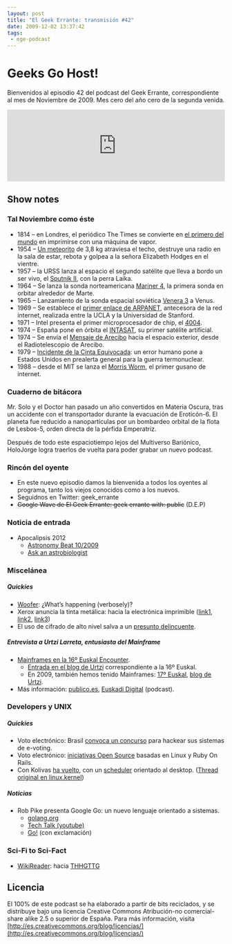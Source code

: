 ```yaml
---
layout: post
title: "El Geek Errante: transmisión #42"
date: 2009-12-02 13:37:42
tags:
 - ege-podcast
---
```


# Geeks Go Host!
Bienvenidos al episodio 42 del podcast del Geek Errante, correspondiente al mes de Noviembre de 2009. Mes cero del año cero de la segunda venida.

<iframe width="100%" height="166" scrolling="no" frameborder="no" src="https://w.soundcloud.com/player/?url=https%3A//api.soundcloud.com/tracks/303033277&amp;color=ff5500&amp;auto_play=false&amp;hide_related=false&amp;show_comments=true&amp;show_user=true&amp;show_reposts=false"></iframe>

## Show notes

### Tal Noviembre como éste
- 1814 – en Londres, el periódico The Times se convierte en [el primero del mundo](http://www.thebookofdays.com/months/nov/29.htm#THE%20FIRST%20NEWSPAPER%20PRINTED%20BY%20STEAM) en imprimirse con una máquina de vapor.
- 1954 – [Un meteorito](https://en.wikipedia.org/wiki/Sylacauga_(meteorite)) de 3,8 kg atraviesa el techo, destruye una radio en la sala de estar, rebota y golpea a la señora Elizabeth Hodges en el vientre.
- 1957 – la URSS lanza al espacio el segundo satélite que lleva a bordo un ser vivo, el [Sputnik II](https://es.wikipedia.org/wiki/Sputnik_2), con la perra Laika.
- 1964 – Se lanza la sonda norteamericana [Mariner 4](https://es.wikipedia.org/wiki/Mariner_4), la primera sonda en orbitar alrededor de Marte.
- 1965 – Lanzamiento de la sonda espacial soviética [Venera 3](http://es.wikipedia.org/wiki/Venera_3) a Venus.
- 1969 – Se establece el [primer enlace de ARPANET](http://es.wikipedia.org/wiki/ARPANET#Primer_despliegue), antecesora de la red internet, realizada entre la UCLA y la Universidad de Stanford.
- 1971 – Intel presenta el primer microprocesador de chip, el [4004](http://es.wikipedia.org/wiki/Intel_4004).
- 1974 – España pone en órbita el [INTASAT](http://es.wikipedia.org/wiki/Intasat), su primer satélite artificial.
- 1974 – Se envía el [Mensaje de Arecibo](http://es.wikipedia.org/wiki/Mensaje_de_Arecibo) hacia el espacio exterior, desde el Radiotelescopio de Arecibo.
- 1979 – [Incidente de la Cinta Equivocada](http://es.wikipedia.org/wiki/Historia_de_las_armas_nucleares#El_incidente_de_la_cinta_equivocada_.28Estados_Unidos.29): un error humano pone a Estados Unidos en prealerta general para la guerra termonuclear.
- 1988 – desde el MIT se lanza el [Morris Worm](http://es.wikipedia.org/wiki/Gusano_Morris), el primer gusano de internet.

### Cuaderno de bitácora
Mr. Solo y el Doctor han pasado un año convertidos en Materia Oscura, tras un accidente con el transportador durante la evacuación de Eroticón-6. El planeta fue reducido a nanopartículas por un bombardeo orbital de la flota de Lesbos-5, orden directa de la pérfida Emperatriz.

Después de todo este espaciotiempo lejos del Multiverso Bariónico, HoloJorge logra traerlos de vuelta para poder grabar un nuevo podcast.

### Rincón del oyente
- En este nuevo episodio damos la bienvenida a todos los oyentes al programa, tanto los viejos conocidos como a los nuevos.
- Seguidnos en Twitter: geek_errante
- ~~Google Wave de El Geek Errante: geek errante with: public~~ (D.E.P)

### Noticia de entrada
- Apocalipsis 2012
  - [Astronomy Beat 10/2009](http://www.astrosociety.org/education/astronomy-resource-guides/astronomical-pseudo-science-a-skeptics-resource-list/)
  - [Ask an astrobiologist](https://astrobiology.nasa.gov/ask-an-astrobiologist/)

### Miscelánea

##### Quickies
- [Woofer](http://www.pcworld.idg.com.au/article/316004/opposite_twitter_new_site_requires_1_400-character_minimum/): ¿What’s happening (verbosely)?
- Xerox anuncia la tinta metálica: hacia la electrónica imprimible ([link1](https://www.engadget.com/2009/10/29/xerox-announces-silver-ink-keeps-printable-electronics-dream-al/), [link2](https://www.engadget.com/2006/03/21/scientists-synthesize-plastic-suitable-for-printing-electronics/), [link3](http://iopscience.iop.org/article/10.1088/0957-4484/20/37/375203/meta;jsessionid=BE92B1AF2F8749227AD245A68DCCD869.ip-10-40-1-105))
- El uso de cifrado de alto nivel salva a un [presunto delincuente](http://www.couriermail.com.au/news/queensland/rohan-james-wyllies-appeal-for-breach-of-privacy-conviction-and-sentence-dismissed/news-story/9aab1a668d00b4d3a95be4281bf5ee25?sv=8bca2dfccaa402af397dc484ab553c32).

##### Entrevista a Urtzi Larreta, entusiasta del Mainframe
- [Mainframes en la 16º Euskal Encounter](http://www.euskalencounter.org/euskal16/es/actividades/otras/mainframes.php).
    - [Entrada en el blog de Urtzi](http://web.archive.org/web/20120305134607/http://www.yggdrasil.tv/?p=101) correspondiente a la 16º Euskal.
    - En 2009, también hemos tenido Mainframes: [17º Euskal](http://www.euskalencounter.org/euskal16/es/actividades/otras/mainframes.php), [blog de Urtzi](http://web.archive.org/web/20120305134607/http://www.yggdrasil.tv/?p=101).
- Más información: [publico.es](http://www.publico.es/ciencias/gigante-informatica.html), [Euskadi Digital](http://conferencias.euskadigital.net/?p=67) (podcast).

### Developers y UNIX

##### Quickies
- Voto electrónico: Brasil [convoca un concurso](https://hardware.slashdot.org/story/09/10/31/0120223/Contest-To-Hack-Brazilian-Voting-Machines) para hackear sus sistemas de e-voting.
- Voto electrónico: [iniciativas Open Source](https://www.wired.com/2009/10/open-source) basadas en Linux y Ruby On Rails.
- Con Kolivas [ha vuelto](https://linux.slashdot.org/story/09/09/06/0433209/con-kolivas-returns-with-a-desktop-oriented-linux-scheduler), con un [scheduler](https://en.wikipedia.org/wiki/Brain_Fuck_Scheduler) orientado al desktop. ([Thread original en linux.kernel](https://groups.google.com/forum/#!topic/linux.kernel/_kwnUUAgrdc%5B1-25%5D))

##### Noticias
- Rob Pike presenta Google Go: un nuevo lenguaje orientado a sistemas.
    - [golang.org](https://golang.org/)
    - [Tech Talk (youtube)](https://www.youtube.com/watch?v=rKnDgT73v8s)
    - [Go!](https://en.wikipedia.org/wiki/Go!_(programming_language)) (con exclamación)

### Sci-Fi to Sci-Fact
- [WikiReader](https://github.com/wikireader/wikireader): hacia [THHGTTG](https://en.wikipedia.org/wiki/The_Hitchhiker%27s_Guide_to_the_Galaxy)

## Licencia
El 100% de este podcast se ha elaborado a partir de bits reciclados, y se distribuye bajo una licencia Creative Commons Atribución-no comercial-share alike 2.5 o superior de España. Para más información, visita [http://es.creativecommons.org/blog/licencias/](http://es.creativecommons.org/blog/licencias/)

